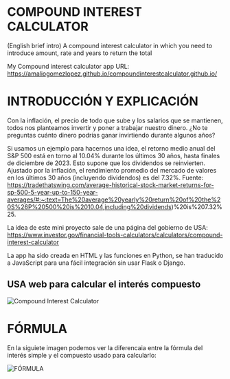 # COMPOUND INTEREST CALCULATOR

(English brief intro) A compound interest calculator in which you need to introduce amount, rate and years to return the total

My Compound interest calculator app URL: https://amaliogomezlopez.github.io/compoundinterestcalculator.github.io/

# INTRODUCCIÓN Y EXPLICACIÓN

Con la inflación, el precio de todo que sube y los salarios que se mantienen, todos nos planteamos invertir y poner a trabajar nuestro dinero. ¿No te preguntas cuánto dinero podrías ganar invirtiendo durante algunos años?

Si usamos un ejemplo para hacernos una idea, el retorno medio anual del S&P 500 está en torno al 10.04% durante los últimos 30 años, hasta finales de diciembre de 2023. Esto supone que los dividendos se reinvierten. Ajustado por la inflación, el rendimiento promedio del mercado de valores en los últimos 30 años (incluyendo dividendos) es del 7.32%.
Fuente:
https://tradethatswing.com/average-historical-stock-market-returns-for-sp-500-5-year-up-to-150-year-averages/#:~:text=The%20average%20yearly%20return%20of%20the%20S%26P%20500%20is%2010.04,including%20dividends)%20is%207.32%25.

La idea de este mini proyecto sale de una página del gobierno de USA:
https://www.investor.gov/financial-tools-calculators/calculators/compound-interest-calculator


La app ha sido creada en HTML y las funciones en Python, se han traducido a JavaScript para una fácil integración sin usar Flask o Django.


## USA web para calcular el interés compuesto

![Compound Interest Calculator](https://i.ibb.co/2cQgGdj/INVESTUSA.png)

# FÓRMULA
En la siguiete imagen podemos ver la diferencaia entre la fórmula del interés simple y el compuesto usado para calcularlo:


![FÓRMULA](https://hablemosdeempresas.com/wp-content/uploads/sites/2/2020/08/interes-simple-e-interes-compuesto-formulas.png)
